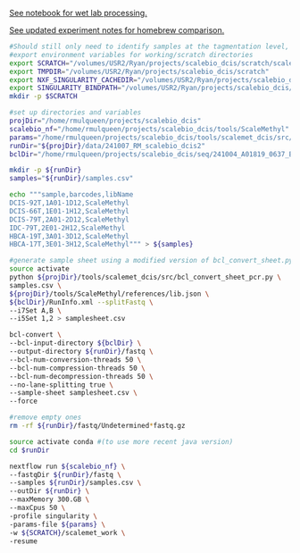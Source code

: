 [See notebook for wet lab processing.](https://mdandersonorg-my.sharepoint.com/personal/rmulqueen_mdanderson_org/_layouts/OneNote.aspx?id=%2Fpersonal%2Frmulqueen_mdanderson_org%2FDocuments%2FmetACT&wd=target%28scalebio%20sciMETv2.one%7CD3F046A2-B151-0443-938E-82A415D420EB%2F240910%20ScaleBio%20DCIS%20Samples%7C30534461-040E-C54F-BB40-7D53F8115495%2F%29)

[See updated experiment notes for homebrew comparison.](https://mdandersonorg-my.sharepoint.com/personal/rmulqueen_mdanderson_org/_layouts/OneNote.aspx?id=%2Fpersonal%2Frmulqueen_mdanderson_org%2FDocuments%2FmetACT&wd=target%28scalebio%20sciMETv2.one%7CD3F046A2-B151-0443-938E-82A415D420EB%2F250214%20ScaleBio%20Homebrew%20Sorting%20Extra%20Plates%7CA5A091ED-32C0-D24E-81B9-1EFF5EA1252B%2F%29)

```bash
#Should still only need to identify samples at the tagmentation level, and expanding the i5.txt and i7.txt should take care of itself.
#export environment variables for working/scratch directories
export SCRATCH="/volumes/USR2/Ryan/projects/scalebio_dcis/scratch/scalemet_work"
export TMPDIR="/volumes/USR2/Ryan/projects/scalebio_dcis/scratch"
export NXF_SINGULARITY_CACHEDIR="/volumes/USR2/Ryan/projects/scalebio_dcis/singularity"
export SINGULARITY_BINDPATH="/volumes/USR2/Ryan/projects/scalebio_dcis/tools/ScaleMethyl/bin" 
mkdir -p $SCRATCH

#set up directories and variables
projDir="/home/rmulqueen/projects/scalebio_dcis"
scalebio_nf="/home/rmulqueen/projects/scalebio_dcis/tools/ScaleMethyl" 
params="/home/rmulqueen/projects/scalebio_dcis/tools/scalemet_dcis/src/dcis_runParams.yml"
runDir="${projDir}/data/241007_RM_scalebio_dcis2"
bclDir="/home/rmulqueen/projects/scalebio_dcis/seq/241004_A01819_0637_BHY5MJDMXY"

mkdir -p ${runDir}
samples="${runDir}/samples.csv"

echo """sample,barcodes,libName
DCIS-92T,1A01-1D12,ScaleMethyl
DCIS-66T,1E01-1H12,ScaleMethyl
DCIS-79T,2A01-2D12,ScaleMethyl
IDC-79T,2E01-2H12,ScaleMethyl
HBCA-19T,3A01-3D12,ScaleMethyl
HBCA-17T,3E01-3H12,ScaleMethyl""" > ${samples}

#generate sample sheet using a modified version of bcl_convert_sheet.py to allow for pcr plate specifications.
source activate 
python ${projDir}/tools/scalemet_dcis/src/bcl_convert_sheet_pcr.py \
samples.csv \
${projDir}/tools/ScaleMethyl/references/lib.json \
${bclDir}/RunInfo.xml --splitFastq \
--i7Set A,B \
--i5Set 1,2 > samplesheet.csv

bcl-convert \
--bcl-input-directory ${bclDir} \
--output-directory ${runDir}/fastq \
--bcl-num-conversion-threads 50 \
--bcl-num-compression-threads 50 \
--bcl-num-decompression-threads 50 \
--no-lane-splitting true \
--sample-sheet samplesheet.csv \
--force

#remove empty ones
rm -rf ${runDir}/fastq/Undetermined*fastq.gz

source activate conda #(to use more recent java version)
cd $runDir

nextflow run ${scalebio_nf} \
--fastqDir ${runDir}/fastq \
--samples ${runDir}/samples.csv \
--outDir ${runDir} \
--maxMemory 300.GB \
--maxCpus 50 \
-profile singularity \
-params-file ${params} \
-w ${SCRATCH}/scalemet_work \
-resume



```
